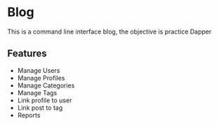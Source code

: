 # Blog
This is a command line interface blog, the objective is practice Dapper

## Features

* Manage Users
* Manage Profiles
* Manage Categories
* Manage Tags
* Link profile to user
* Link post to tag
* Reports
